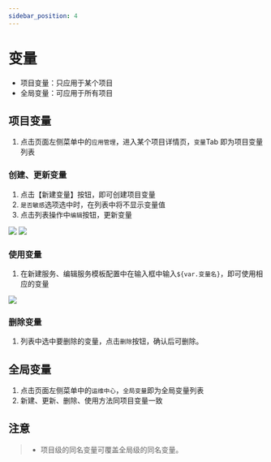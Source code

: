 ```yaml
---
sidebar_position: 4
---
```


# 变量

- 项目变量：只应用于某个项目
- 全局变量：可应用于所有项目

## 项目变量

1. 点击页面左侧菜单中的`应用管理`，进入某个项目详情页，`变量`Tab 即为项目变量列表

### 创建、更新变量

1. 点击【新建变量】按钮，即可创建项目变量
2. `是否敏感`选项选中时，在列表中将不显示变量值
3. 点击列表操作中`编辑`按钮，更新变量

![](/img/variable/create-1.png) ![](/img/variable/update-1.png)

### 使用变量

1. 在新建服务、编辑服务模板配置中在输入框中输入`${var.变量名}`，即可使用相应的变量

![](/img/variable/use-var.png)

### 删除变量

1. 列表中选中要删除的变量，点击`删除`按钮，确认后可删除。

## 全局变量

1. 点击页面左侧菜单中的`运维中心`，`全局变量`即为全局变量列表
2. 新建、更新、删除、使用方法同项目变量一致

## 注意

> - 项目级的同名变量可覆盖全局级的同名变量。
